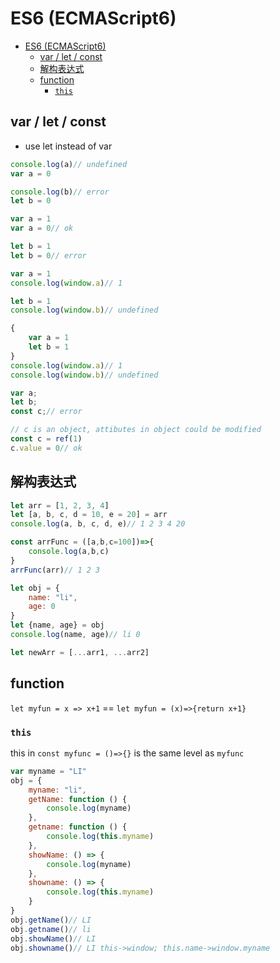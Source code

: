 # ES6 (ECMAScript6)
- [ES6 (ECMAScript6)](#es6-ecmascript6)
  - [var / let / const](#var--let--const)
  - [解构表达式](#解构表达式)
  - [function](#function)
    - [`this`](#this)


## var / let / const
- use let instead of var
```javascript
console.log(a)// undefined
var a = 0

console.log(b)// error
let b = 0
```

```javascript
var a = 1
var a = 0// ok

let b = 1
let b = 0// error
```

```javascript
var a = 1
console.log(window.a)// 1

let b = 1
console.log(window.b)// undefined
```

```javascript
{
    var a = 1
    let b = 1
}
console.log(window.a)// 1
console.log(window.b)// undefined
```

```javascript
var a;
let b;
const c;// error
```

```javascript
// c is an object, attibutes in object could be modified
const c = ref(1)
c.value = 0// ok
```

## 解构表达式
```javascript
let arr = [1, 2, 3, 4]
let [a, b, c, d = 10, e = 20] = arr
console.log(a, b, c, d, e)// 1 2 3 4 20

const arrFunc = ([a,b,c=100])=>{
    console.log(a,b,c)
}
arrFunc(arr)// 1 2 3

let obj = {
    name: "li",
    age: 0
}
let {name, age} = obj
console.log(name, age)// li 0

let newArr = [...arr1, ...arr2]
```

## function

`let myfun = x => x+1` == `let myfun = (x)=>{return x+1}`

### `this`
this in `const myfunc = ()=>{}` is the same level as `myfunc`
```javascript
var myname = "LI"
obj = {
    myname: "li",
    getName: function () {
        console.log(myname)
    },
    getname: function () {
        console.log(this.myname)
    },
    showName: () => {
        console.log(myname)
    },
    showname: () => {
        console.log(this.myname)
    }
}
obj.getName()// LI
obj.getname()// li
obj.showName()// LI
obj.showname()// LI this->window; this.name->window.myname
```

